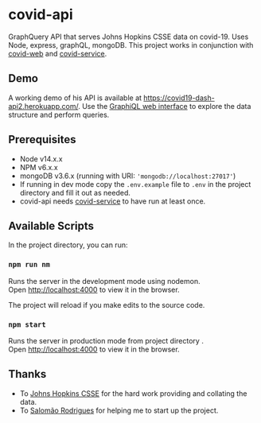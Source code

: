 # covid-api

GraphQuery API that serves Johns Hopkins CSSE data on covid-19. Uses Node, express, graphQL, mongoDB.
This project works in conjunction with [covid-web](https://github.com/mukundbhudia/covid-api) and [covid-service](https://github.com/mukundbhudia/covid-service).

## Demo

A working demo of his API is available at <https://covid19-dash-api2.herokuapp.com/>. Use the [GraphiQL web interface](https://covid19-dash-api2.herokuapp.com/graphql) to explore the data structure and perform queries.

## Prerequisites

* Node v14.x.x
* NPM v6.x.x
* mongoDB v3.6.x (running with URI: `'mongodb://localhost:27017'`)
* If running in dev mode copy the `.env.example` file to `.env` in the project directory and fill it out as needed.
* covid-api needs [covid-service](https://github.com/mukundbhudia/covid-service) to have run at least once.

## Available Scripts

In the project directory, you can run:

### `npm run nm`

Runs the server in the development mode using nodemon.<br />
Open [http://localhost:4000](http://localhost:4000) to view it in the browser.

The project will reload if you make edits to the source code.<br />

### `npm start`

Runs the server in production mode from project directory .<br />
Open [http://localhost:4000](http://localhost:4000) to view it in the browser.

## Thanks

* To [Johns Hopkins CSSE](https://github.com/CSSEGISandData/COVID-19) for the hard work providing and collating the data.
* To [Salomão Rodrigues](https://github.com/salomao-rodrigues) for helping me to start up the project.

